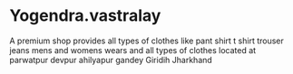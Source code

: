 # Yogendra.vastralay
A premium shop provides all types of clothes like pant shirt t shirt trouser jeans mens and womens wears and all types of clothes located at parwatpur devpur ahilyapur gandey Giridih Jharkhand 
